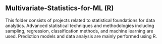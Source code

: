 ## Multivariate-Statistics-for-ML (R)
This folder consists of projects related to statistical foundations for data analytics. Advanced statistical techniques and methodologies including sampling, regression, classification methods, and machine
learning are used. Prediction models and data analysis are mainly performed using R.
